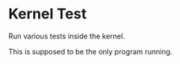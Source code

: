 # Kernel Test

Run various tests inside the kernel.

This is supposed to be the only program running.
